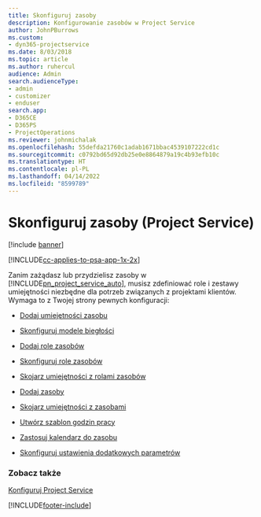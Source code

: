 ```yaml
---
title: Skonfiguruj zasoby
description: Konfigurowanie zasobów w Project Service
author: JohnPBurrows
ms.custom:
- dyn365-projectservice
ms.date: 8/03/2018
ms.topic: article
ms.author: ruhercul
audience: Admin
search.audienceType:
- admin
- customizer
- enduser
search.app:
- D365CE
- D365PS
- ProjectOperations
ms.reviewer: johnmichalak
ms.openlocfilehash: 55defda21760c1adab1671bbac4539107222cd1c
ms.sourcegitcommit: c0792bd65d92db25e0e8864879a19c4b93efb10c
ms.translationtype: HT
ms.contentlocale: pl-PL
ms.lasthandoff: 04/14/2022
ms.locfileid: "8599789"
---
```

# <a name="set-up-resources-project-service"></a>Skonfiguruj zasoby (Project Service)

[!include [banner](../includes/psa-now-project-operations.md)]

[!INCLUDE[cc-applies-to-psa-app-1x-2x](../includes/cc-applies-to-psa-app-1x-2x.md)]

Zanim zażądasz lub przydzielisz zasoby w [!INCLUDE[pn_project_service_auto](../includes/pn-project-service-auto.md)], musisz zdefiniować role i zestawy umiejętności niezbędne dla potrzeb związanych z projektami klientów. Wymaga to z Twojej strony pewnych konfiguracji:  
  
-   [Dodaj umiejętności zasobu](../psa/add-resource-skills.md)  
  
-   [Skonfiguruj modele biegłości](../psa/set-up-proficiency-models.md)  
  
-   [Dodaj role zasobów](../psa/add-resource-roles.md)  
  
-   [Skonfiguruj role zasobów](../psa/configure-resource-roles.md)  
  
-   [Skojarz umiejętności z rolami zasobów](../psa/associate-skills-with-resource-roles.md)  
  
-   [Dodaj zasoby](../psa/add-resources.md)  
  
-   [Skojarz umiejętności z zasobami](../psa/associate-skills-with-resources.md)  
  
-   [Utwórz szablon godzin pracy](../psa/create-work-hours-template.md)  
  
-   [Zastosuj kalendarz do zasobu](../psa/apply-calendar-resource.md)  
  
-   [Skonfiguruj ustawienia dodatkowych parametrów](../psa/configure-additional-parameters-settings.md)  
  
### <a name="see-also"></a>Zobacz także  
 [Konfiguruj Project Service](../psa/configure.md)


[!INCLUDE[footer-include](../includes/footer-banner.md)]
